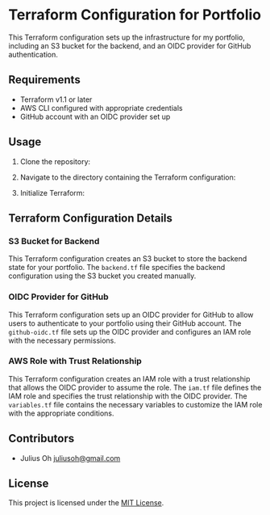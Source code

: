 # Terraform Configuration for Portfolio

This Terraform configuration sets up the infrastructure for my portfolio, including an S3 bucket for the backend, and an OIDC provider for GitHub authentication. 

## Requirements

- Terraform v1.1 or later
- AWS CLI configured with appropriate credentials
- GitHub account with an OIDC provider set up

## Usage

1. Clone the repository: 


2. Navigate to the directory containing the Terraform configuration: 


3. Initialize Terraform: 


## Terraform Configuration Details

### S3 Bucket for Backend

This Terraform configuration creates an S3 bucket to store the backend state for your portfolio. The `backend.tf` file specifies the backend configuration using the S3 bucket you created manually.

### OIDC Provider for GitHub

This Terraform configuration sets up an OIDC provider for GitHub to allow users to authenticate to your portfolio using their GitHub account. The `github-oidc.tf` file sets up the OIDC provider and configures an IAM role with the necessary permissions.

### AWS Role with Trust Relationship

This Terraform configuration creates an IAM role with a trust relationship that allows the OIDC provider to assume the role. The `iam.tf` file defines the IAM role and specifies the trust relationship with the OIDC provider. The `variables.tf` file contains the necessary variables to customize the IAM role with the appropriate conditions. 

## Contributors

- Julius Oh <juliusoh@gmail.com>

## License

This project is licensed under the [MIT License](LICENSE).
